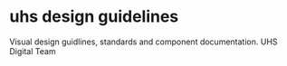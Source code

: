 # uhs design guidelines
 Visual design guidlines, standards and component documentation. UHS Digital Team
